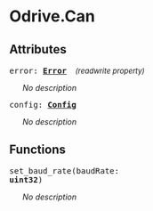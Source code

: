 





# Odrive.Can

## Attributes



<big><code>error: 
**[<span >Error</span>](odrive.can.error.md)**</code></big>&nbsp;&nbsp;&nbsp;&nbsp;<span style="font-size: small;">_(readwrite property)_</span>

<ul>

_No description_</ul>

<big><code>config: **[<span >Config</span>](odrive.can.config.md)**</code></big>

<ul>

_No description_</ul>



## Functions



<big><code>set_baud_rate(baudRate: 
**<span title="C type: uint32_t, Python type: int">uint32</span>**)</code></big>

<ul>

_No description_</ul>


